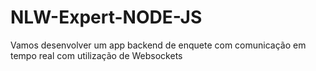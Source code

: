 # NLW-Expert-NODE-JS
Vamos desenvolver um app backend de enquete com comunicação em tempo real com utilização de Websockets
